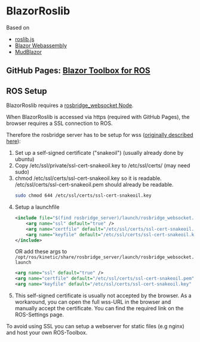 # BlazorRoslib
Based on
- [roslib.js](https://github.com/RobotWebTools/roslibjs)
- [Blazor Webassembly](https://learn.microsoft.com/de-de/aspnet/core/blazor/?view=aspnetcore-6.0#blazor-webassembly)
- [MudBlazor](https://github.com/MudBlazor/MudBlazor/)

## GitHub Pages: [Blazor Toolbox for ROS](https://davidberschauer.github.io/BlazorRoslib/)


## ROS Setup
BlazorRoslib requires a [rosbridge_websocket Node](http://wiki.ros.org/rosbridge_suite/Tutorials/RunningRosbridge).

When BlazorRoslib is accessed via https (required with GitHub Pages), the browser requires a SSL connection to ROS. 

Therefore the rosbridge server has to be setup for wss ([originally described here](https://github.com/UbiquityRobotics/speech_commands#Installation)):

1. Set up a self-signed certificate ("snakeoil") (usually already done by ubuntu)
2. Copy /etc/ssl/private/ssl-cert-snakeoil.key to /etc/ssl/certs/ (may need sudo)
3. chmod /etc/ssl/certs/ssl-cert-snakeoil.key so it is readable. /etc/ssl/certs/ssl-cert-snakeoil.pem should already be readable.
    ```bash
    sudo chmod 644 /etc/ssl/certs/ssl-cert-snakeoil.key
    ```
3. Setup a launchfile 
    ```xml
    <include file="$(find rosbridge_server)/launch/rosbridge_websocket.launch"> 
        <arg name="ssl" default="true" />
        <arg name="certfile" default="/etc/ssl/certs/ssl-cert-snakeoil.pem" />
        <arg name="keyfile" default="/etc/ssl/certs/ssl-cert-snakeoil.key" />
    </include>
    ```
    OR add these args to ``` /opt/ros/kinetic/share/rosbridge_server/launch/rosbridge_websocket.launch```
    ```xml
    <arg name="ssl" default="true" />
    <arg name="certfile" default="/etc/ssl/certs/ssl-cert-snakeoil.pem" />
    <arg name="keyfile" default="/etc/ssl/certs/ssl-cert-snakeoil.key" />
    ```
5. This self-signed certificate is usually not accepted by the browser. As a workaround, you can open the full wss-URL in the browser and manually accept the certificate. You can find the required link on the ROS-Settings page.

To avoid using SSL you can setup a webserver for static files (e.g nginx) and host your own ROS-Toolbox.